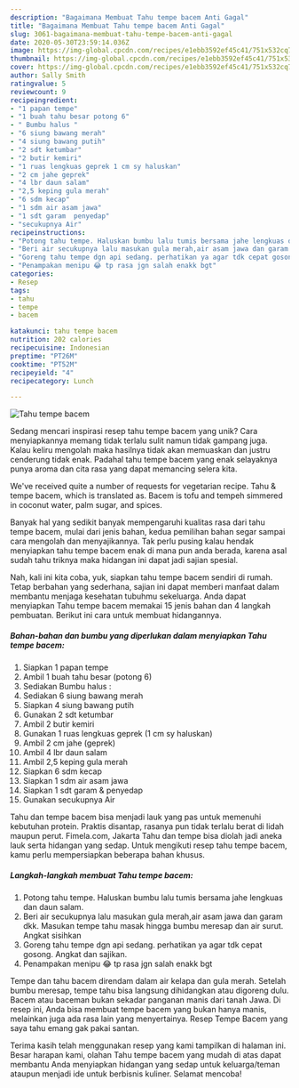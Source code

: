 ```yaml
---
description: "Bagaimana Membuat Tahu tempe bacem Anti Gagal"
title: "Bagaimana Membuat Tahu tempe bacem Anti Gagal"
slug: 3061-bagaimana-membuat-tahu-tempe-bacem-anti-gagal
date: 2020-05-30T23:59:14.036Z
image: https://img-global.cpcdn.com/recipes/e1ebb3592ef45c41/751x532cq70/tahu-tempe-bacem-foto-resep-utama.jpg
thumbnail: https://img-global.cpcdn.com/recipes/e1ebb3592ef45c41/751x532cq70/tahu-tempe-bacem-foto-resep-utama.jpg
cover: https://img-global.cpcdn.com/recipes/e1ebb3592ef45c41/751x532cq70/tahu-tempe-bacem-foto-resep-utama.jpg
author: Sally Smith
ratingvalue: 5
reviewcount: 9
recipeingredient:
- "1 papan tempe"
- "1 buah tahu besar potong 6"
- " Bumbu halus "
- "6 siung bawang merah"
- "4 siung bawang putih"
- "2 sdt ketumbar"
- "2 butir kemiri"
- "1 ruas lengkuas geprek 1 cm sy haluskan"
- "2 cm jahe geprek"
- "4 lbr daun salam"
- "2,5 keping gula merah"
- "6 sdm kecap"
- "1 sdm air asam jawa"
- "1 sdt garam  penyedap"
- "secukupnya Air"
recipeinstructions:
- "Potong tahu tempe. Haluskan bumbu lalu tumis bersama jahe lengkuas dan daun salam."
- "Beri air secukupnya lalu masukan gula merah,air asam jawa dan garam dkk. Masukan tempe tahu masak hingga bumbu meresap dan air surut. Angkat sisihkan"
- "Goreng tahu tempe dgn api sedang. perhatikan ya agar tdk cepat gosong. Angkat dan sajikan."
- "Penampakan menipu 😂 tp rasa jgn salah enakk bgt"
categories:
- Resep
tags:
- tahu
- tempe
- bacem

katakunci: tahu tempe bacem 
nutrition: 202 calories
recipecuisine: Indonesian
preptime: "PT26M"
cooktime: "PT52M"
recipeyield: "4"
recipecategory: Lunch

---
```



![Tahu tempe bacem](https://img-global.cpcdn.com/recipes/e1ebb3592ef45c41/751x532cq70/tahu-tempe-bacem-foto-resep-utama.jpg)

Sedang mencari inspirasi resep tahu tempe bacem yang unik? Cara menyiapkannya memang tidak terlalu sulit namun tidak gampang juga. Kalau keliru mengolah maka hasilnya tidak akan memuaskan dan justru cenderung tidak enak. Padahal tahu tempe bacem yang enak selayaknya punya aroma dan cita rasa yang dapat memancing selera kita.

We&#39;ve received quite a number of requests for vegetarian recipe. Tahu &amp; tempe bacem, which is translated as. Bacem is tofu and tempeh simmered in coconut water, palm sugar, and spices.

Banyak hal yang sedikit banyak mempengaruhi kualitas rasa dari tahu tempe bacem, mulai dari jenis bahan, kedua pemilihan bahan segar sampai cara mengolah dan menyajikannya. Tak perlu pusing kalau hendak menyiapkan tahu tempe bacem enak di mana pun anda berada, karena asal sudah tahu triknya maka hidangan ini dapat jadi sajian spesial.


Nah, kali ini kita coba, yuk, siapkan tahu tempe bacem sendiri di rumah. Tetap berbahan yang sederhana, sajian ini dapat memberi manfaat dalam membantu menjaga kesehatan tubuhmu sekeluarga. Anda dapat menyiapkan Tahu tempe bacem memakai 15 jenis bahan dan 4 langkah pembuatan. Berikut ini cara untuk membuat hidangannya.

<!--inarticleads1-->

##### Bahan-bahan dan bumbu yang diperlukan dalam menyiapkan Tahu tempe bacem:

1. Siapkan 1 papan tempe
1. Ambil 1 buah tahu besar (potong 6)
1. Sediakan  Bumbu halus :
1. Sediakan 6 siung bawang merah
1. Siapkan 4 siung bawang putih
1. Gunakan 2 sdt ketumbar
1. Ambil 2 butir kemiri
1. Gunakan 1 ruas lengkuas geprek (1 cm sy haluskan)
1. Ambil 2 cm jahe (geprek)
1. Ambil 4 lbr daun salam
1. Ambil 2,5 keping gula merah
1. Siapkan 6 sdm kecap
1. Siapkan 1 sdm air asam jawa
1. Siapkan 1 sdt garam &amp; penyedap
1. Gunakan secukupnya Air


Tahu dan tempe bacem bisa menjadi lauk yang pas untuk memenuhi kebutuhan protein. Praktis disantap, rasanya pun tidak terlalu berat di lidah maupun perut. Fimela.com, Jakarta Tahu dan tempe bisa diolah jadi aneka lauk serta hidangan yang sedap. Untuk mengikuti resep tahu tempe bacem, kamu perlu mempersiapkan beberapa bahan khusus. 

<!--inarticleads2-->

##### Langkah-langkah membuat Tahu tempe bacem:

1. Potong tahu tempe. Haluskan bumbu lalu tumis bersama jahe lengkuas dan daun salam.
1. Beri air secukupnya lalu masukan gula merah,air asam jawa dan garam dkk. Masukan tempe tahu masak hingga bumbu meresap dan air surut. Angkat sisihkan
1. Goreng tahu tempe dgn api sedang. perhatikan ya agar tdk cepat gosong. Angkat dan sajikan.
1. Penampakan menipu 😂 tp rasa jgn salah enakk bgt


Tempe dan tahu bacem direndam dalam air kelapa dan gula merah. Setelah bumbu meresap, tempe tahu bisa langsung dihidangkan atau digoreng dulu. Bacem atau baceman bukan sekadar panganan manis dari tanah Jawa. Di resep ini, Anda bisa membuat tempe bacem yang bukan hanya manis, melainkan juga ada rasa lain yang menyertainya. Resep Tempe Bacem yang saya tahu emang gak pakai santan. 

Terima kasih telah menggunakan resep yang kami tampilkan di halaman ini. Besar harapan kami, olahan Tahu tempe bacem yang mudah di atas dapat membantu Anda menyiapkan hidangan yang sedap untuk keluarga/teman ataupun menjadi ide untuk berbisnis kuliner. Selamat mencoba!
